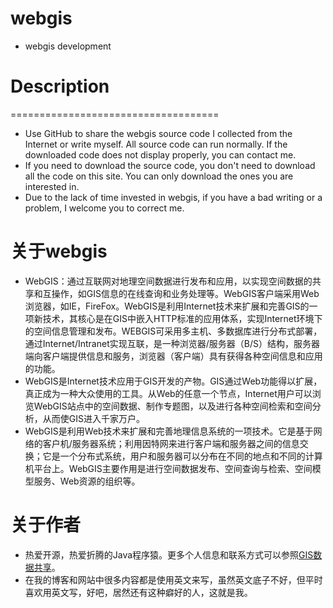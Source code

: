 ﻿# webgis
+ webgis development



# Description
====================================
+ Use GitHub to share the webgis source code I collected from the Internet or write myself. All source code can run normally. If the downloaded code does not display properly, you can contact me.
+ If you need to download the source code, you don't need to download all the code on this site. You can only download the ones you are interested in.
+ Due to the lack of time invested in webgis, if you have a bad writing or a problem, I welcome you to correct me.



关于webgis
====================================

+ WebGIS：通过互联网对地理空间数据进行发布和应用，以实现空间数据的共享和互操作，如GIS信息的在线查询和业务处理等。WebGIS客户端采用Web浏览器，如IE，FireFox。WebGIS是利用Internet技术来扩展和完善GIS的一项新技术，其核心是在GIS中嵌入HTTP标准的应用体系，实现Internet环境下的空间信息管理和发布。WEBGIS可采用多主机、多数据库进行分布式部署，通过Internet/Intranet实现互联，是一种浏览器/服务器（B/S）结构，服务器端向客户端提供信息和服务，浏览器（客户端）具有获得各种空间信息和应用的功能。
+ WebGIS是Internet技术应用于GIS开发的产物。GIS通过Web功能得以扩展，真正成为一种大众使用的工具。从Web的任意一个节点，Internet用户可以浏览WebGIS站点中的空间数据、制作专题图，以及进行各种空间检索和空间分析，从而使GIS进入千家万户。
+ WebGIS是利用Web技术来扩展和完善地理信息系统的一项技术。它是基于网络的客户机/服务器系统；利用因特网来进行客户端和服务器之间的信息交换；它是一个分布式系统，用户和服务器可以分布在不同的地点和不同的计算机平台上。WebGIS主要作用是进行空间数据发布、空间查询与检索、空间模型服务、Web资源的组织等。


关于作者
====================================
+ 热爱开源，热爱折腾的Java程序猿。更多个人信息和联系方式可以参照[GIS数据共享](https://www.qhftdx.cn/)。
+ 在我的博客和网站中很多内容都是使用英文来写，虽然英文底子不好，但平时喜欢用英文写，好吧，居然还有这种癖好的人，这就是我。
